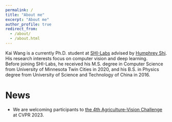 ```yaml
---
permalink: /
title: "About me"
excerpt: "About me"
author_profile: true
redirect_from: 
  - /about/
  - /about.html
---
```


Kai Wang is a currently Ph.D. student at [SHI-Labs](https://www.shi-labs.com/) advised by [Humphrey Shi](https://www.humphreyshi.com/). His research interests focus on computer vision and deep learning.  
Before joining SHI-Labs, he received his M.S. degree in Computer Science from University of Minnesota Twin Cities in 2020, and his B.S. in Physics degree from University of Science and Technology of China in 2016. 

News
======
* We are welcoming participants to [the 4th Agriculture-Vision Challenge](https://www.agriculture-vision.com/) at CVPR 2023. 